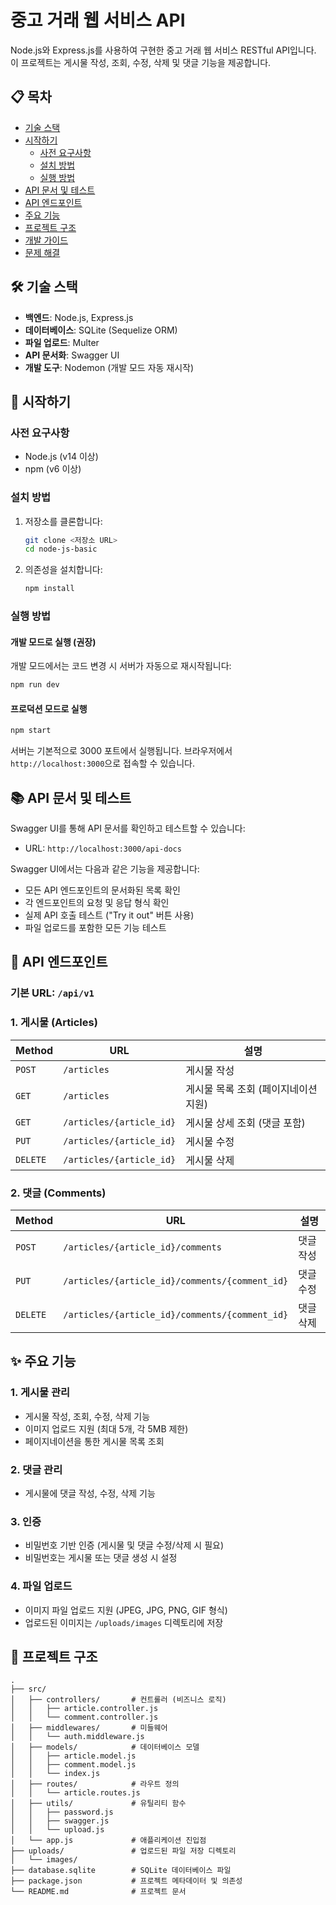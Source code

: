 # 중고 거래 웹 서비스 API

Node.js와 Express.js를 사용하여 구현한 중고 거래 웹 서비스 RESTful API입니다. 이 프로젝트는 게시물 작성, 조회, 수정, 삭제 및 댓글 기능을 제공합니다.

## 📋 목차

- [기술 스택](#기술-스택)
- [시작하기](#시작하기)
  - [사전 요구사항](#사전-요구사항)
  - [설치 방법](#설치-방법)
  - [실행 방법](#실행-방법)
- [API 문서 및 테스트](#api-문서-및-테스트)
- [API 엔드포인트](#api-엔드포인트)
- [주요 기능](#주요-기능)
- [프로젝트 구조](#프로젝트-구조)
- [개발 가이드](#개발-가이드)
- [문제 해결](#문제-해결)

## 🛠 기술 스택

- **백엔드**: Node.js, Express.js
- **데이터베이스**: SQLite (Sequelize ORM)
- **파일 업로드**: Multer
- **API 문서화**: Swagger UI
- **개발 도구**: Nodemon (개발 모드 자동 재시작)

## 🚀 시작하기

### 사전 요구사항

- Node.js (v14 이상)
- npm (v6 이상)

### 설치 방법

1. 저장소를 클론합니다:
   ```bash
   git clone <저장소 URL>
   cd node-js-basic
   ```

2. 의존성을 설치합니다:
   ```bash
   npm install
   ```

### 실행 방법

#### 개발 모드로 실행 (권장)

개발 모드에서는 코드 변경 시 서버가 자동으로 재시작됩니다:

```bash
npm run dev
```

#### 프로덕션 모드로 실행

```bash
npm start
```

서버는 기본적으로 3000 포트에서 실행됩니다. 브라우저에서 `http://localhost:3000`으로 접속할 수 있습니다.

## 📚 API 문서 및 테스트

Swagger UI를 통해 API 문서를 확인하고 테스트할 수 있습니다:

- URL: `http://localhost:3000/api-docs`

Swagger UI에서는 다음과 같은 기능을 제공합니다:
- 모든 API 엔드포인트의 문서화된 목록 확인
- 각 엔드포인트의 요청 및 응답 형식 확인
- 실제 API 호출 테스트 ("Try it out" 버튼 사용)
- 파일 업로드를 포함한 모든 기능 테스트

## 🔌 API 엔드포인트

### 기본 URL: `/api/v1`

### 1. 게시물 (Articles)

| Method | URL | 설명 |
| --- | --- | --- |
| `POST` | `/articles` | 게시물 작성 |
| `GET` | `/articles` | 게시물 목록 조회 (페이지네이션 지원) |
| `GET` | `/articles/{article_id}` | 게시물 상세 조회 (댓글 포함) |
| `PUT` | `/articles/{article_id}` | 게시물 수정 |
| `DELETE` | `/articles/{article_id}` | 게시물 삭제 |

### 2. 댓글 (Comments)

| Method | URL | 설명 |
| --- | --- | --- |
| `POST` | `/articles/{article_id}/comments` | 댓글 작성 |
| `PUT` | `/articles/{article_id}/comments/{comment_id}` | 댓글 수정 |
| `DELETE` | `/articles/{article_id}/comments/{comment_id}` | 댓글 삭제 |

## ✨ 주요 기능

### 1. 게시물 관리
- 게시물 작성, 조회, 수정, 삭제 기능
- 이미지 업로드 지원 (최대 5개, 각 5MB 제한)
- 페이지네이션을 통한 게시물 목록 조회

### 2. 댓글 관리
- 게시물에 댓글 작성, 수정, 삭제 기능

### 3. 인증
- 비밀번호 기반 인증 (게시물 및 댓글 수정/삭제 시 필요)
- 비밀번호는 게시물 또는 댓글 생성 시 설정

### 4. 파일 업로드
- 이미지 파일 업로드 지원 (JPEG, JPG, PNG, GIF 형식)
- 업로드된 이미지는 `/uploads/images` 디렉토리에 저장

## 📁 프로젝트 구조

```
.
├── src/
│   ├── controllers/       # 컨트롤러 (비즈니스 로직)
│   │   ├── article.controller.js
│   │   └── comment.controller.js
│   ├── middlewares/       # 미들웨어
│   │   └── auth.middleware.js
│   ├── models/            # 데이터베이스 모델
│   │   ├── article.model.js
│   │   ├── comment.model.js
│   │   └── index.js
│   ├── routes/            # 라우트 정의
│   │   └── article.routes.js
│   ├── utils/             # 유틸리티 함수
│   │   ├── password.js
│   │   ├── swagger.js
│   │   └── upload.js
│   └── app.js             # 애플리케이션 진입점
├── uploads/               # 업로드된 파일 저장 디렉토리
│   └── images/
├── database.sqlite        # SQLite 데이터베이스 파일
├── package.json           # 프로젝트 메타데이터 및 의존성
└── README.md              # 프로젝트 문서
```
